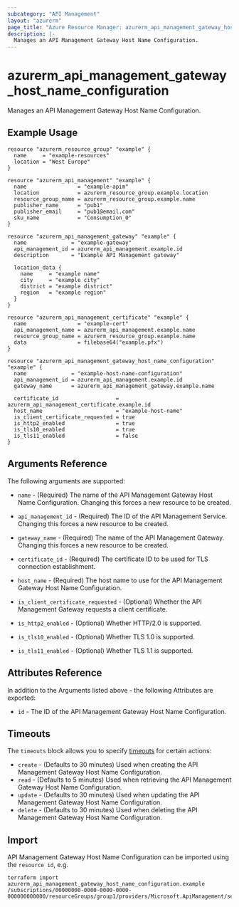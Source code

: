 ```yaml
---
subcategory: "API Management"
layout: "azurerm"
page_title: "Azure Resource Manager: azurerm_api_management_gateway_host_name_configuration"
description: |-
  Manages an API Management Gateway Host Name Configuration.
---
```


# azurerm_api_management_gateway_host_name_configuration

Manages an API Management Gateway Host Name Configuration.

## Example Usage

```hcl
resource "azurerm_resource_group" "example" {
  name     = "example-resources"
  location = "West Europe"
}

resource "azurerm_api_management" "example" {
  name                = "example-apim"
  location            = azurerm_resource_group.example.location
  resource_group_name = azurerm_resource_group.example.name
  publisher_name      = "pub1"
  publisher_email     = "pub1@email.com"
  sku_name            = "Consumption_0"
}

resource "azurerm_api_management_gateway" "example" {
  name              = "example-gateway"
  api_management_id = azurerm_api_management.example.id
  description       = "Example API Management gateway"

  location_data {
    name     = "example name"
    city     = "example city"
    district = "example district"
    region   = "example region"
  }
}

resource "azurerm_api_management_certificate" "example" {
  name                = "example-cert"
  api_management_name = azurerm_api_management.example.name
  resource_group_name = azurerm_resource_group.example.name
  data                = filebase64("example.pfx")
}

resource "azurerm_api_management_gateway_host_name_configuration" "example" {
  name              = "example-host-name-configuration"
  api_management_id = azurerm_api_management.example.id
  gateway_name      = azurerm_api_management_gateway.example.name

  certificate_id                  = azurerm_api_management_certificate.example.id
  host_name                       = "example-host-name"
  is_client_certificate_requested = true
  is_http2_enabled                = true
  is_tls10_enabled                = true
  is_tls11_enabled                = false
}
```

## Arguments Reference

The following arguments are supported:

* `name` - (Required) The name of the API Management Gateway Host Name Configuration. Changing this forces a new resource to be created.

* `api_management_id` - (Required) The ID of the API Management Service. Changing this forces a new resource to be created.

* `gateway_name` - (Required) The name of the API Management Gateway. Changing this forces a new resource to be created.

* `certificate_id` - (Required) The certificate ID to be used for TLS connection establishment.

* `host_name` - (Required) The host name to use for the API Management Gateway Host Name Configuration.

* `is_client_certificate_requested` - (Optional) Whether the API Management Gateway requests a client certificate.

* `is_http2_enabled` - (Optional) Whether HTTP/2.0 is supported.

* `is_tls10_enabled` - (Optional) Whether TLS 1.0 is supported.

* `is_tls11_enabled` - (Optional) Whether TLS 1.1 is supported.

## Attributes Reference

In addition to the Arguments listed above - the following Attributes are exported: 

* `id` - The ID of the API Management Gateway Host Name Configuration.

## Timeouts

The `timeouts` block allows you to specify [timeouts](https://www.terraform.io/docs/configuration/resources.html#timeouts) for certain actions:

* `create` - (Defaults to 30 minutes) Used when creating the API Management Gateway Host Name Configuration.
* `read` - (Defaults to 5 minutes) Used when retrieving the API Management Gateway Host Name Configuration.
* `update` - (Defaults to 30 minutes) Used when updating the API Management Gateway Host Name Configuration.
* `delete` - (Defaults to 30 minutes) Used when deleting the API Management Gateway Host Name Configuration.

## Import

API Management Gateway Host Name Configuration can be imported using the `resource id`, e.g.

```shell
terraform import azurerm_api_management_gateway_host_name_configuration.example /subscriptions/00000000-0000-0000-0000-000000000000/resourceGroups/group1/providers/Microsoft.ApiManagement/service/service1/gateways/gateway1/hostnameConfigurations/hc1
```
